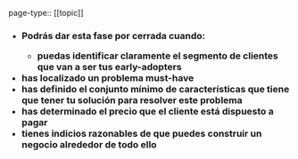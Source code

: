 page-type:: [[topic]]
- ### Podrás dar esta fase por cerrada cuando:<ul><li>puedas identificar claramente el segmento de clientes que van a ser tus early-adopters</li></ul><li>has localizado un problema must-have</li><li>has definido el conjunto mínimo de características que tiene que tener tu solución para resolver este problema</li><li>has determinado el precio que el cliente está dispuesto a pagar</li><li>tienes indicios razonables de que puedes construir un negocio alrededor de todo ello</li></ul>



